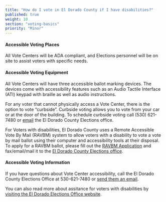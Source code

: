 ```yaml
---
title: "How do I vote in El Dorado County if I have disabilities?"
published: true
weight: 10
section: "voting-basics"
priority: "Minor"
---
```


#### Accessible Voting Places  

All Vote Centers will be ADA compliant, and Elections personnel will be on site to assist voters with specific needs.   

#### Accessible Voting Equipment  

All Vote Centers will have three accessible ballot marking devices. The devices come with accessibility features such as an Audio Tactile Interface (ATI) keypad with braille as well as audio instructions.

For any voter that cannot physically access a Vote Center, there is the option to vote “curbside”. Curbside voting allows you to vote from your car or at the door of the building. To schedule curbside voting call (530) 621-7480 or [email](mailto:elections@edcgov.us.) the El Dorado County Elections office.

For Voters with disabilities, El Dorado County uses a Remote Accessible Vote By Mail (RAVBM) system to allow voters with a disability to vote a vote by mail ballot using their computer and accessibility tools at their disposal. To apply for a RAVBM ballot, please fill out the [RAVBM Application](https://edcgov.us/Government/Elections/Documents/RAVBM%20Application.pdf) and fax/email/mail it to the [El Dorado County Elections office](#menu-item-contact-county-election-office).  

#### Accessible Voting Information  

If you have questions about Vote Center accessibility, call the El Dorado County Elections Office at 530-621-7480 or [send them an email](mailto:elections@edcgov.us).

You can also read more about assitance for voters with disabilities by [visiting the El Dorado Elections Office website](https://edcgov.us/Government/Elections/Pages/Voters-with-Disabilities.aspx).
 
